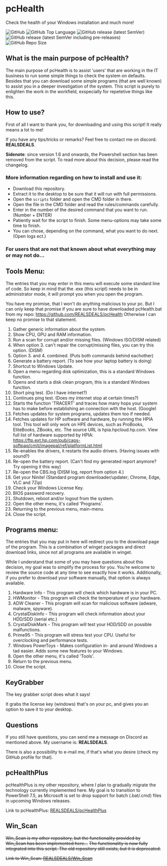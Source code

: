 # pcHealth

Check the health of your Windows installation and much more!

![GitHub](https://img.shields.io/github/license/REALSDEALS/pcHealth?label=License) ![GitHub Top Language](https://img.shields.io/github/languages/top/REALSDEALS/pcHealth?color=green&label=Batchfile) ![GitHub release (latest SemVer)](https://img.shields.io/github/v/release/REALSDEALS/pcHealth?label=Release) ![GitHub release (latest SemVer including pre-releases)](https://img.shields.io/github/v/release/REALSDEALS/pcHealth?include_prereleases&label=Release) ![GitHub Repo Size](https://img.shields.io/github/repo-size/REALSDEALS/pcHealth?label=Repo%20Size)

## What is the main purpose of pcHealth?

The main purpose of pcHealth is to assist 'users' that are working in the IT business to run some simple things to check the system on defaults. Besides that you can download some simple programs (that are well known) to assist you in a deeper investigation of the system. This script is purely to enlighten the work in the workfield, exspecially for repetetive things like this.

## How to use?

First of all I want to thank you, for downloading and using this script!
It really means a lot to me!

If you have any tips/tricks or remarks? 
Feel free to contact me on discord: **REALSDEALS**.

**Sidenote**: since version 1.6 and onwards, the Powershell section has been removed from the script. To read more about this decision, please read the changelog.

### More information regarding on how to install and use it:

- Download this repository.
- Extract it to the desktop to be sure that it will run with full permissions.
- Open the `scripts` folder and open the CMD folder in there.
- Open the file in the CMD folder and read the rules/commands carefully.
- Enter in the number of the desired command that you want to run. (Number + ENTER)
- Patiently wait for the script to finish. Some menu-options may take some time to finish.
- You can chose, depending on the command, what you want to do next. (Open logs ect.)

### For users that are not that known about what everything may or may not do...

## Tools Menu:
The entries that you may enter in this menu will execute some standard line of code.
So keep in mind that the .exe (this script) needs to be in administrator mode, it will prompt you when you open the program.

You have my promise, that I won't do anything malicious to your pc.
But I can only keep that promise if you are sure to have downloaded pcHealth.bat from my repo: https://github.com/REALSDEALS/pcHealth 
Otherwise I can keep no promise to that statement.

1. Gather generic information about the system.
2. Show CPU, GPU and RAM information.
3. Run a scan for corrupt and/or missing files. (Windows ISO/DISM related)
4. When option 3. can't repair the corrupt/missing files, you can try this option. (DISM)
5. Option 3. and 4. combined. (Puts both commands behind eachother)
6. Generate a battery report. (To see how your laptop battery is doing)
7. Shortcut to Windows Update.
8. Open a menu regarding disk optimization, this is a standard Windows function.
9. Opens and starts a disk clean program, this is a standard Windows function.
10. Short ping test. (Do I have internet?)
11. Continues ping test. (Does my internet stop at certain times?)
12. Starts the function 'TRACERT' and traces how many hops your system has to make before establishing an connection with the host. (Google)
13. Fetches updates for system programs, updates them too if needed.
14. Fetches updates for HP software and hardware, by running the HPIA tool. This tool will only work on HPE devices, such as ProBooks, EliteBooks, ZBooks, etc. The source URL is hpia.hpcloud.hp.com. View full list of hardware supported by HPIA: https://ftp.ext.hp.com/pub/caps-softpaq/cmit/imagepal/ref/platformList.html
14. Re-enables the drivers, it restarts the audio drivers. (Having issues with sound?)
15. Re-open the battery report. (Can't find my generated report anymore? Try opening it this way)
16. Re-open the CBS.log (DISM log, report from option 4.) 
17. Get your Ninite! (Standard program downloader/updater; Chrome, Edge, VLC and 7Zip)
18. Check your Windows License Key.
19. BIOS password recovery.
20. Shutdown, reboot and/or logout from the system.
21. Open the other menu, it's called 'Programs'.
22. Returning to the previous menu, main-menu.
23. Close the script.


## Programs menu:
The entries that you may put in here will redirect you to the download page of the program.
This is a combination of winget packages and direct download links, since not all programs are available in winget.

While I understand that some of you may have questions about this decision, my goal was to simplify the process for you. You’re welcome to review the source code at any time to see exactly how it works. Additionally, if you prefer to download your software manually, that option is always available.

1. Hardware Info - This program will check which hardware is in your PC.
2. HWMonitor - This program will check the temperature of your hardware.
3. ADW Cleaner - This program will scan for malicious software (adware, malware, spyware).
4. CrystalDiskInfo - This program will check information about your HDD/SDD (serial etc.)
5. CrystalDiskMark - This program will test your HDD/SDD on possible malfunctions.
6. Prime95 - This program will stress test your CPU. Useful for overclocking and performance tests.
7. Windows PowerToys - Makes configuration in- and around Windows a tad easier. Adds some new features to your Windows.
8. Open the other menu, it's called 'Tools'.
9. Return to the previous menu. 
10. Close the script.

## KeyGrabber
The key grabber script does what it says!

It grabs the license key (windows) that's on your pc, and gives you an option to save it to your desktop.

## Questions
If you still have questions, you can send me a message on Discord as mentioned above.
My username is: **REALSDEALS**.

There is also a possibility to e-mail me, if that's what you desire (check my GitHub profile for that).

## pcHealthPlus
pcHealthPlus is my other repository, where I plan to gradually migrate the technology currently implemented here. My goal is to transition to PowerShell 7.5, as Microsoft is set to drop support for batch (.bat/.cmd) files in upcoming Windows releases.

Link to pcHealthPlus: [REALSDEALS/pcHealthPlus](https://github.com/REALSDEALS/pcHealthPlus)

## Win_Scan
~~Win_Scan is my other repository, but the functionality provided by Win_Scan has been implemented here...~~
~~The functionality is now fully integrated into this script. The old repository still exists, but it is deprecated.~~

~~Link to Win_Scan: [REALSDEALS/Win_Scan](https://github.com/REALSDEALS/Win_Scan)~~
